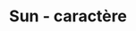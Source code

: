 ---
title: Sun - caractère
informations: Dessin de 2021, mécane à chasse étroite aux contrastes discrets, avant que plus tard, avec Marius, nous fassions usage de nos caractères respectifs pour donner une voix à nos bilans muets.
img: ecrit/sun4.jpg
---
